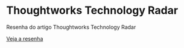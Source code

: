 # Thoughtworks Technology Radar
Resenha do artigo Thoughtworks Technology Radar

[Veja a resenha](Resenha-Thoughtworks-Technology-Radar.pdf)

